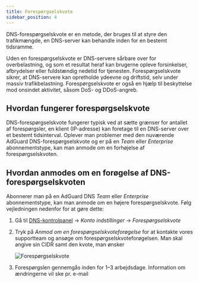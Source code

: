 ```yaml
---
title: Forespørgselskvote
sidebar_position: 4
---
```


DNS-forespørgselskvote er en metode, der bruges til at styre den trafikmængde, en DNS-server kan behandle inden for en bestemt tidsramme.

Uden en forespørgselskvote er DNS-servere sårbare over for overbelastning, og som et resultat heraf kan brugerne opleve forsinkelser, afbrydelser eller fuldstændig nedetid for tjenesten. Forespørgselskvote sikrer, at DNS-servere kan opretholde ydeevne og driftstid, selv under massiv trafikbelastning. Forespørgselskvote er også en hjælp til beskyttelse mod onsindet aktivitet, såsom DoS- og DDoS-angreb.

## Hvordan fungerer forespørgselskvote

DNS-forespørgselskvote fungerer typisk ved at sætte grænser for antallet af forespørgsler, en klient (IP-adresse) kan foretage til en DNS-server over et bestemt tidsinterval. Oplever man problemer med den nuværende AdGuard DNS-forespørgselskvote og er på en _Team_ eller _Enterprise_ abonnementstype, kan man anmode om en forhøjelse af forespørgselskvoten.

## Hvordan anmodes om en forøgelse af DNS-forespørgselskvoten

Abonnerer man på en AdGuard DNS _Team_ eller _Enterprise_ abonnementstype, kan man anmode om en højere forespørgselskvote. Følg vejledningen nedenfor for at gøre dette:

1. Gå til [DNS-kontrolpanel](https://adguard-dns.io/dashboard/) → _Konto indstillinger_ → _Forespørgselskvote_

2. Tryk på _Anmod om en forespørgselskvoteforøgelse_ for at kontakte vores supportteam og ansøge om forespørgselskvoteforøgelsen. Man skal angive sin CIDR samt den kvote, man ønsker

   ![Forespørgselskvote](https://cdn.adtidy.org/content/kb/dns/private/rate_limit.png)

3. Forespørgslen gennemgås inden for 1–3 arbejdsdage. Information om ændringerne vil ske pr. e-mail
